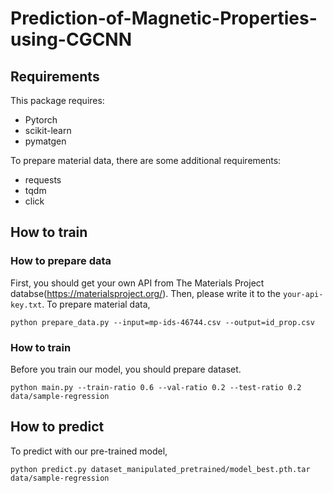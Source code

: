 # Prediction-of-Magnetic-Properties-using-CGCNN

## Requirements
This package requires:
* Pytorch
* scikit-learn
* pymatgen

To prepare material data, there are some additional requirements:
* requests
* tqdm
* click

## How to train

### How to prepare data
First, you should get your own API from The Materials Project databse(https://materialsproject.org/). Then, please write it to the `your-api-key.txt`.
To prepare material data,
```
python prepare_data.py --input=mp-ids-46744.csv --output=id_prop.csv
```

### How to train
Before you train our model, you should prepare dataset.
```
python main.py --train-ratio 0.6 --val-ratio 0.2 --test-ratio 0.2 data/sample-regression
```

## How to predict
To predict with our pre-trained model,
```
python predict.py dataset_manipulated_pretrained/model_best.pth.tar data/sample-regression
```
